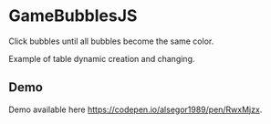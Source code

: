 # GameBubblesJS

Click bubbles until all bubbles become the same color.

Example of table dynamic creation and changing.

## Demo

Demo available here https://codepen.io/alsegor1989/pen/RwxMjzx.
